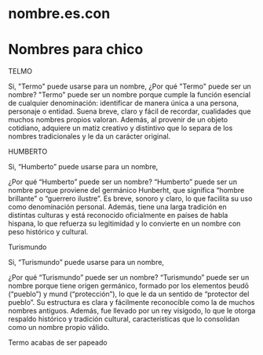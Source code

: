 # nombre.es.con
<html>
<head>
</head>
<body>
<h1>Nombres para chico</h1>
<p>TELMO</p>
<p>Si, "Termo" puede usarse para un nombre,
¿Por qué "Termo" puede ser un nombre?
"Termo" puede ser un nombre porque cumple la función esencial de cualquier
denominación: identificar de manera única a
una persona, personaje o entidad. Suena breve, claro y fácil de recordar, cualidades que muchos nombres propios valoran. Además, al provenir de un objeto cotidiano, adquiere un matiz creativo y distintivo que lo separa de los nombres tradicionales y le da un carácter original.</p>
<p>HUMBERTO</p>
<p>Si, “Humberto” puede usarse para un nombre,

¿Por qué “Humberto” puede ser un nombre?
“Humberto” puede ser un nombre porque proviene del germánico Hunberht, que significa “hombre brillante” o “guerrero ilustre”. Es breve, sonoro y claro, lo que facilita su uso como denominación personal. Además, tiene una larga tradición en distintas culturas y está reconocido oficialmente en países de habla hispana, lo que refuerza su legitimidad y lo convierte en un nombre con peso histórico y cultural.</p>
<p>Turismundo</p>
<p>Si, “Turismundo” puede usarse para un nombre,

¿Por qué “Turismundo” puede ser un nombre?
“Turismundo” puede ser un nombre porque tiene origen germánico, formado por los elementos þeudō (“pueblo”) y mund (“protección”), lo que le da un sentido de “protector del pueblo”. Su estructura es clara y fácilmente reconocible como la de muchos nombres antiguos. Además, fue llevado por un rey visigodo, lo que le otorga respaldo histórico y tradición cultural, características que lo consolidan como un nombre propio válido.</p>
<p>Termo acabas de ser papeado</p>
</body>
</html>
